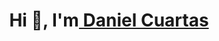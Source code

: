 <h1 align="center">Hi 👋, I'm<a href="https://100rabhcsmc.github.io/Me.io/" target="blank">
Daniel Cuartas</a></h1><!--

<h3 alinear="centro">Un apasionado desarrollador de software abierto al aprendizaje </h3>

<a target="_blank" align="center">
  <img align="right" top="500" height="300" width="400" alt="GIF" src="[https://media.giphy.com/media/SWoSkN6DxTszqIKEqv/giphy.gif](https://giphy.com/gifs/SWoSkN6DxTszqIKEqv)">
</a>

- 🔭 I’m currently working as an analyst in Qualyti Sistems </a>
- 🌱 I’m currently Working on learn new lenguages of programin as an Phyton and react.
- 🤝 I’m available for work
- 📫 How to reach me **Danielcuartas08@gmail.com**
- 📄 Know about my profile in linkdin <a href="[https://github.com/100rabhcsmc/Me.io/blob/master/01SaurabhChavanReactNativeResume.pdf](https://www.linkedin.com/in/danielcuartas08/)" target="blank">Resume</a>
<br/> 
  





